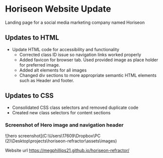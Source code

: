 # Horiseon Website Update
Landing page for a social media marketing company named Horiseon


## Updates to HTML

* Update HTML code for accessibility and functionality 
    * Corrected class ID issue so navigation links worked    properly
    * Added favicon for browser tab. Used provided image as  place holder for preferred image.
    * Added alt elements for all images 
    * Changed div sections to more appropriate semantic HTML elements such as Header and footer.

## Updates to CSS

* Consolidated CSS class selectors and removed duplicate code
* Created new class selectors for content sections

### Screenshot of Hero image and navigation header
![hero screenshot](C:\Users\17609\Dropbox\PC (2)\Desktop\projects\horiseon-refractor\assets\images)

Website url https://megphillips21.github.io/horiseon-refractor/
